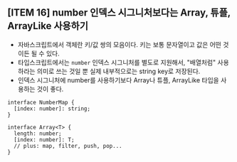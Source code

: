 ## [ITEM 16] number 인덱스 시그니처보다는 Array, 튜플, ArrayLike 사용하기

- 자바스크립트에서 객체란 키/값 쌍의 모음이다. 키는 보통 문자열이고 값은 어떤 것이든 될 수 있다.
- 타입스크립트에서는 `number` 인덱스 시그니처를 별도로 지원해서, "배열처럼" 사용하라는 의미로 쓰는 것일 뿐 실제 내부적으로는 string key로 저장된다.
- 인덱스 시그니처에 number를 사용하기보다 Array나 튜플, ArrayLike 타입을 사용하는 것이 좋다.

```tsx
interface NumberMap {
  [index: number]: string;
}

interface Array<T> {
  length: number;
  [index: number]: T;
  // plus: map, filter, push, pop...
}
```
